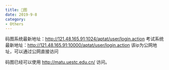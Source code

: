 ```yaml
---
title: 🐴图
date: 2019-9-8
category:
- Others
---
```


码图系统最新地址：http://121.48.165.91:1024/aptat/user/login.action
考试系统最新地址：http://121.48.165.91:10000/aptat/user/login.action
该ip为公网地址，可以通过公网直接访问

码图已经可以使用 http://matu.uestc.edu.cn/ 访问。
